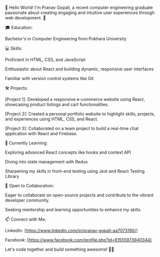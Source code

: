 👋 Hello World! I'm Pranav Gopali, a recent computer engineering graduate passionate about creating engaging and intuitive user experiences through web development. 🚀

🎓 Education:

Bachelor's in Computer Engineering from Pokhara University

💻 Skills:

Proficient in HTML, CSS, and JavaScript

Enthusiastic about React and building dynamic, responsive user interfaces

Familiar with version control systems like Git

🛠️ Projects:

[Project 1]: Developed a responsive e-commerce website using React, showcasing product listings and cart functionalities.

[Project 2]: Created a personal portfolio website to highlight skills, projects, and experiences using HTML, CSS, and React.

[Project 3]: Collaborated on a team project to build a real-time chat application with React and Firebase.

🌱 Currently Learning:

Exploring advanced React concepts like hooks and context API

Diving into state management with Redux

Sharpening my skills in front-end testing using Jest and React Testing Library

🤝 Open to Collaboration:

Eager to collaborate on open-source projects and contribute to the vibrant developer community.

Seeking mentorship and learning opportunities to enhance my skills.

📫 Connect with Me:

LinkedIn: [https://www.linkedin.com/in/pranav-gopali-aa7073190/]

Facebook: [https://www.facebook.com/profile.php?id=61555973940344]

Let's code together and build something awesome! 🚀✨

